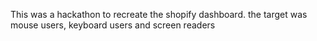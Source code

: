 This was a hackathon to recreate the shopify dashboard. the target was mouse users, keyboard users and screen readers
